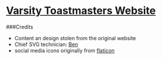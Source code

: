 # [Varsity Toastmasters Website](antonhuggard.github.io/varsity)


###Credits

- Content an design stolen from the original website
- Chief SVG technician: [Ben](https://github.com/mirlington)
- social media icons originally from [flaticon](https://www.flaticon.com/packs/social-media-icons)

